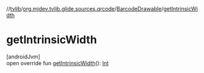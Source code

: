 //[tvlib](../../../index.md)/[org.mjdev.tvlib.glide.sources.qrcode](../index.md)/[BarcodeDrawable](index.md)/[getIntrinsicWidth](get-intrinsic-width.md)

# getIntrinsicWidth

[androidJvm]\
open override fun [getIntrinsicWidth](get-intrinsic-width.md)(): [Int](https://kotlinlang.org/api/latest/jvm/stdlib/kotlin/-int/index.html)
